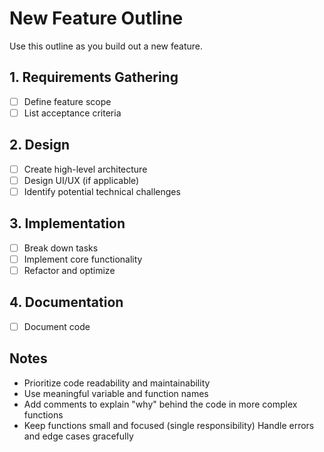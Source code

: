 # New Feature Outline

Use this outline as you build out a new feature.

## 1. Requirements Gathering

- [ ] Define feature scope
- [ ] List acceptance criteria

## 2. Design

- [ ] Create high-level architecture
- [ ] Design UI/UX (if applicable)
- [ ] Identify potential technical challenges

## 3. Implementation

- [ ] Break down tasks
- [ ] Implement core functionality
- [ ] Refactor and optimize

## 4. Documentation

- [ ] Document code

## Notes

- Prioritize code readability and maintainability
- Use meaningful variable and function names
- Add comments to explain "why" behind the code in more complex functions
- Keep functions small and focused (single responsibility)
Handle errors and edge cases gracefully
